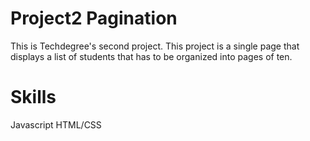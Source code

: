 # Project2 Pagination
 
This is Techdegree's second project. This project is a single page that displays a list of students that has to be organized into pages of ten. 

# Skills
Javascript
HTML/CSS


